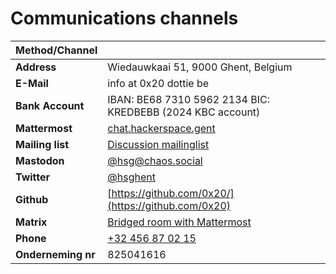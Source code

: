 # Communications channels


| Method/Channel     |                                                                                 |
| ------------------ | ------------------------------------------------------------------------------- |
| **Address**        | Wiedauwkaai 51, 9000 Ghent, Belgium                                             |
| **E-Mail**         | info at 0x20 dottie be                                                          |
| **Bank Account**   | IBAN: BE68 7310 5962 2134 BIC: KREDBEBB (2024 KBC account)                      |
| **Mattermost**     | [chat.hackerspace.gent](https://chat.hackerspace.gent/)                         |
| **Mailing list**   | [Discussion mailinglist](https://discuss.hackerspaces.be/)                      |
| **Mastodon**       | [@hsg@chaos.social](https://chaos.social/@hsg)                                  |
| **Twitter**        | [@hsghent](http://twitter.com/HSGhent)                                          |
| **Github**         | [https://github.com/0x20/](https://github.com/0x20)                             |
| **Matrix**         | [Bridged room with Mattermost](https://matrix.to/#/#hackerspacegent:matrix.org) |
| **Phone**          | [+32 456 87 02 15](tel:0032456870215)                                                               |
| **Onderneming nr** | 825041616                                                                       |
